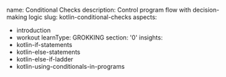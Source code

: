 name: Conditional Checks
description: Control program flow with decision-making logic
slug: kotlin-conditional-checks
aspects:
  - introduction
  - workout
learnType: GROKKING
section: '0'
insights:
  - kotlin-if-statements
  - kotlin-else-statements
  - kotlin-else-if-ladder
  - kotlin-using-conditionals-in-programs
